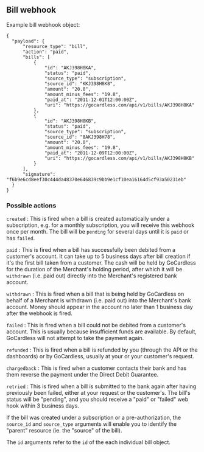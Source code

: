 ## Bill webhook

Example bill webhook object:

    {
      "payload": {
          "resource_type": "bill",
          "action": "paid",
          "bills": [
              {
                  "id": "AKJ398H8KA",
                  "status": "paid",
                  "source_type": "subscription",
                  "source_id": "KKJ398H8K8",
                  "amount": "20.0",
                  "amount_minus_fees": "19.8",
                  "paid_at": "2011-12-01T12:00:00Z",
                  "uri": "https://gocardless.com/api/v1/bills/AKJ398H8KA"
              },
              {
                  "id": "AKJ398H8KB",
                  "status": "paid",
                  "source_type": "subscription",
                  "source_id": "8AKJ398H78",
                  "amount": "20.0",
                  "amount_minus_fees": "19.8",
                  "paid_at": "2011-12-09T12:00:00Z",
                  "uri": "https://gocardless.com/api/v1/bills/AKJ398H8KB"
              }
          ],
          "signature": "f6b9e6cd8eef30c444da48370e646839c9bb9e1cf10ea16164d5cf93a50231eb"
      }
    }

### Possible actions

`created`
:    This is fired when a bill is created automatically under a subscription, e.g. for a monthly subscription, you will receive this webhook once per month. The bill will be `pending` for several days until it is `paid` or has `failed`.

`paid`
:    This is fired when a bill has successfully been debited from a customer's account. It can take up to 5 business days after bill creation if it's the first bill taken from a customer. The cash will be held by GoCardless for the duration of the Merchant's holding period, after which it will be `withdrawn` (i.e. paid out) directly into the Merchant's registered bank account.

`withdrawn`
:    This is fired when a bill that is being held by GoCardless on behalf of a Merchant is withdrawn (i.e. paid out) into the Merchant's bank account. Money should appear in the account no later than 1 business day after the webhook is fired.

`failed`
:    This is fired when a bill could not be debited from a customer's account. This is usually because insufficient funds are available. By default, GoCardless will not attempt to take the payment again.

`refunded`
:    This is fired when a bill is refunded by you (through the API or the dashboards) or by GoCardless, usually at your or your customer's request.

`chargedback`
:    This is fired when a customer contacts their bank and has them reverse the payment under the Direct Debit Guarantee.

`retried`
:    This is fired when a bill is submitted to the bank again after having previously been failed, either at your request or the customer's. The bill's status will be "pending", and you should receive a "paid" or "failed" web hook within 3 business days.

If the bill was created under a subscription or a pre-authorization, the `source_id` and `source_type` arguments will enable you to identify the "parent" resource (ie. the "source" of the bill).

The `id` arguments refer to the `id` of the each individual bill object.
